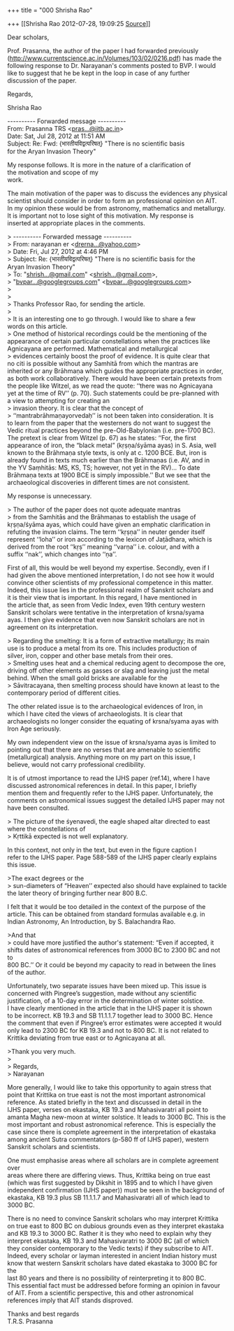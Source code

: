 +++
title = "000 Shrisha Rao"

+++
[[Shrisha Rao	2012-07-28, 19:09:25 [Source](https://groups.google.com/g/bvparishat/c/L3sCH8sqQQg)]]



Dear scholars,  
  
Prof. Prasanna, the author of the paper I had forwarded previously  
(<http://www.currentscience.ac.in/Volumes/103/02/0216.pdf>) has made the  
following response to Dr. Narayanan's comments posted to BVP. I would  
like to suggest that he be kept in the loop in case of any further  
discussion of the paper.  
  
Regards,  
  
Shrisha Rao  
  
---------- Forwarded message ----------  
From: Prasanna TRS \<[pras...@iitb.ac.in]()\>  
Date: Sat, Jul 28, 2012 at 11:51 AM  
Subject: Re: Fwd: {भारतीयविद्वत्परिषत्} "There is no scientific basis  
for the Aryan Invasion Theory"  
  
My response follows. It is more in the nature of a clarification of  
the motivation and scope of my  
work.  
  
  
The main motivation of the paper was to discuss the evidences any physical  
scientist should consider in order to form an professional opinion on AIT.  
In my opinion these would be from astronomy, mathematics and metallurgy.  
It is important not to lose sight of this motivation. My response is  
inserted at appropriate places in the comments.  
  
\> ---------- Forwarded message ----------  
\> From: narayanan er \<[drerna...@yahoo.com]()\>  
\> Date: Fri, Jul 27, 2012 at 4:46 PM  
\> Subject: Re: {भारतीयविद्वत्परिषत्} "There is no scientific basis for the  
Aryan Invasion Theory"  
\> To: "[shrish...@gmail.com]()" \<[shrish...@gmail.com]()\>,  
\> "[bvpar...@googlegroups.com]()" \<[bvpar...@googlegroups.com]()\>  
\>  
\>  
\> Thanks Professor Rao, for sending the article.  
\>  
\> It is an interesting one to go through. I would like to share a few  
words on this article.  
\> One method of historical recordings could be the mentioning of the  
appearance of certain particular constellations when the practices like  
Agnicayana are performed. Mathematical and metallurgical  
\> evidences certainly boost the proof of evidence. It is quite clear that  
no citi is possible without any Samhitā from which the mantras are  
inherited or any Brāhmaṇa which guides the appropriate practices in order,  
as both work collaboratively. There would have been certain pretexts from  
the people like Witzel, as we read the quote: ‘‘there was no Agnicayana  
yet at the time of RV’’ (p. 70). Such statements could be pre-planned with  
a view to attempting for creating an  
\> invasion theory. It is clear that the concept of  
\> ‘‘mantrabrāhmaṇayorvedaḥ’’ is not been taken into consideration. It is  
to learn from the paper that the westerners do not want to suggest the  
Vedic ritual practices beyond the pre-Old-Babylonian (i.e. pre-1700 BC).  
The pretext is clear from Witzel (p. 67) as he states: ‘‘For, the first  
appearance of iron, the “black metal” (kṛṣṇa/śyāma ayas) in S. Asia, well  
known to the Brāhmaṇa style texts, is only at c. 1200 BCE. But, iron is  
already found in texts much earlier than the Brāhmaṇas (i.e. AV, and in  
the YV Saṃhitās: MS, KS, TS; however, not yet in the RV)... To date  
Brāhmaṇa texts at 1900 BCE is simply impossible.’’ But we see that the  
archaeological discoveries in different times are not consistent.  
  
My response is unnecessary.  
  
\> The author of the paper does not quote adequate mantras  
\> from the Samhitās and the Brāhmaṇas to establish the usage of  
kṛṣṇa/śyāma ayas, which could have given an emphatic clarification in  
refuting the invasion claims. The term ‘‘kṛṣṇa’’ in neuter gender itself  
represent ‘‘loha’’ or iron according to the lexicon of Jaṭādhara, which is  
derived from the root ‘‘kṛṣ’’ meaning ‘‘varṇa’’ i.e. colour, and with a  
suffix ‘‘nak’’, which changes into ‘‘ṇa’’.  
  
  
First of all, this would be well beyond my expertise. Secondly, even if I  
had given the above mentioned interpretation, I do not see how it would  
convince other scientists of my professional competence in this matter.  
Indeed, this issue lies in the professional realm of Sanskrit scholars and  
it is their view that is important. In this regard, I have mentioned in  
the article that, as seen from Vedic Index, even 19th century western  
Sanskrit scholars were tentative in the interpretation of krsna/syama  
ayas. I then give evidence that even now Sanskrit scholars are not in  
agreement on its interpretation.  
  
  
\> Regarding the smelting: It is a form of extractive metallurgy; its main  
use is to produce a metal from its ore. This includes production of  
silver, iron, copper and other base metals from their ores.  
\> Smelting uses heat and a chemical reducing agent to decompose the ore,  
driving off other elements as gasses or slag and leaving just the metal  
behind. When the small gold bricks are available for the  
\> Sāvitracayana, then smelting process should have known at least to the  
contemporary period of different cities.  
  
  
The other related issue is to the archaeological evidences of Iron, in  
which I have cited the views of archaeologists. It is clear that  
archaeologists no longer consider the equating of krsna/syama ayas with  
Iron Age seriously.  
  
My own independent view on the issue of krsna/syama ayas is limited to  
pointing out that there are no verses that are amenable to scientific  
(metallurgical) analysis. Anything more on my part on this issue, I  
believe, would not carry professional credibility.  
  
It is of utmost importance to read the IJHS paper (ref.14), where I have  
discussed astronomical references in detail. In this paper, I briefly  
mention them and frequently refer to the IJHS paper. Unfortunately, the  
comments on astronomical issues suggest the detailed IJHS paper may not  
have been consulted.  
  
\> The picture of the śyenavedi, the eagle shaped altar directed to east where the constellations of  
\> Kṛttikā expected is not well explanatory.  
  
  
In this context, not only in the text, but even in the figure caption I  
refer to the IJHS paper. Page 588-589 of the IJHS paper clearly explains  
this issue.  
  
  
\>The exact degrees or the  
\> sun-diameters of “Heaven’’ expected also should have explained to tackle  
the later theory of bringing further near 800 B.C.  
  
  
I felt that it would be too detailed in the context of the purpose of the  
article. This can be obtained from standard formulas available e.g. in  
Indian Astronomy, An Introduction, by S. Balachandra Rao.  
  
  
\>And that  
\> could have more justified the author's statement: “Even if accepted, it  
shifts dates of astronomical references from 3000 BC to 2300 BC and not to  
800 BC.’’ Or it could be beyond my capacity to read in between the lines  
of the author.  
  
  
Unfortunately, two separate issues have been mixed up. This issue is  
concerned with Pingree’s suggestion, made without any scientific  
justification, of a 10-day error in the determination of winter solstice.  
I have clearly mentioned in the article that in the IJHS paper it is shown  
to be incorrect. KB 19.3 and SB 11.1.1.7 together lead to 3000 BC. Hence  
the comment that even if Pingree’s error estimates were accepted it would  
only lead to 2300 BC for KB 19.3 and not to 800 BC. It is not related to  
Krittika deviating from true east or to Agnicayana at all.  
  
\>Thank you very much.  
\>  
\> Regards,  
\> Narayanan  
  
  
More generally, I would like to take this opportunity to again stress that  
point that Krittika on true east is not the most important astronomical  
reference. As stated briefly in the text and discussed in detail in the  
IJHS paper, verses on ekastaka, KB 19.3 and Mahasivaratri all point to  
amanta Magha new-moon at winter solstice. It leads to 3000 BC. This is the  
most important and robust astronomical reference. This is especially the  
case since there is complete agreement in the interpretation of ekastaka  
among ancient Sutra commentators (p-580 ff of IJHS paper), western  
Sanskrit scholars and scientists.  
  
One must emphasise areas where all scholars are in complete agreement over  
areas where there are differing views. Thus, Krittika being on true east  
(which was first suggested by Dikshit in 1895 and to which I have given  
independent confirmation (IJHS paper)) must be seen in the background of  
ekastaka, KB 19.3 plus SB 11.1.1.7 and Mahasivaratri all of which lead to  
3000 BC.  
  
There is no need to convince Sanskrit scholars who may interpret Krittika  
on true east to 800 BC on dubious grounds even as they interpret ekastaka  
and KB 19.3 to 3000 BC. Rather it is they who need to explain why they  
interpret ekastaka, KB 19.3 and Mahasivaratri to 3000 BC (all of which  
they consider contemporary to the Vedic texts) if they subscribe to AIT.  
Indeed, every scholar or layman interested in ancient Indian history must  
know that western Sanskrit scholars have dated ekastaka to 3000 BC for the  
last 80 years and there is no possibility of reinterpreting it to 800 BC.  
This essential fact must be addressed before forming an opinion in favour  
of AIT. From a scientific perspective, this and other astronomical  
references imply that AIT stands disproved.  
  
  
Thanks and best regards  
T.R.S. Prasanna  

